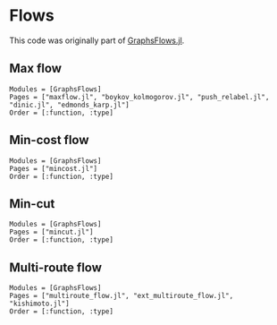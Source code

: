 # Flows

This code was originally part of [GraphsFlows.jl](https://github.com/JuliaGraphs/GraphsFlows.jl).

## Max flow

```@autodocs
Modules = [GraphsFlows]
Pages = ["maxflow.jl", "boykov_kolmogorov.jl", "push_relabel.jl", "dinic.jl", "edmonds_karp.jl"]
Order = [:function, :type]
```

## Min-cost flow

```@autodocs
Modules = [GraphsFlows]
Pages = ["mincost.jl"]
Order = [:function, :type]
```

## Min-cut

```@autodocs
Modules = [GraphsFlows]
Pages = ["mincut.jl"]
Order = [:function, :type]
```

## Multi-route flow

```@autodocs
Modules = [GraphsFlows]
Pages = ["multiroute_flow.jl", "ext_multiroute_flow.jl", "kishimoto.jl"]
Order = [:function, :type]
```
